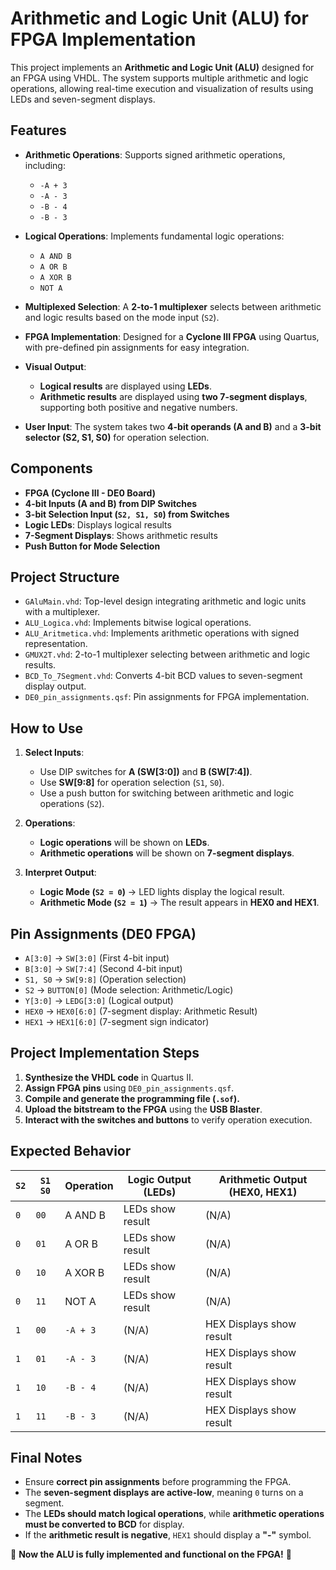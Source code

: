 # Arithmetic and Logic Unit (ALU) for FPGA Implementation

This project implements an **Arithmetic and Logic Unit (ALU)** designed for an FPGA using VHDL. The system supports multiple arithmetic and logic operations, allowing real-time execution and visualization of results using LEDs and seven-segment displays.

## Features

- **Arithmetic Operations**: Supports signed arithmetic operations, including:  
  - `-A + 3`  
  - `-A - 3`  
  - `-B - 4`  
  - `-B - 3`  

- **Logical Operations**: Implements fundamental logic operations:  
  - `A AND B`  
  - `A OR B`  
  - `A XOR B`  
  - `NOT A`  

- **Multiplexed Selection**: A **2-to-1 multiplexer** selects between arithmetic and logic results based on the mode input (`S2`).  
- **FPGA Implementation**: Designed for a **Cyclone III FPGA** using Quartus, with pre-defined pin assignments for easy integration.  
- **Visual Output**:  
  - **Logical results** are displayed using **LEDs**.  
  - **Arithmetic results** are displayed using **two 7-segment displays**, supporting both positive and negative numbers.  
- **User Input**: The system takes two **4-bit operands (A and B)** and a **3-bit selector (S2, S1, S0)** for operation selection.  

## Components  

- **FPGA (Cyclone III - DE0 Board)**  
- **4-bit Inputs (A and B) from DIP Switches**  
- **3-bit Selection Input (`S2, S1, S0`) from Switches**  
- **Logic LEDs**: Displays logical results  
- **7-Segment Displays**: Shows arithmetic results  
- **Push Button for Mode Selection**  

## Project Structure  

- `GAluMain.vhd`: Top-level design integrating arithmetic and logic units with a multiplexer.  
- `ALU_Logica.vhd`: Implements bitwise logical operations.  
- `ALU_Aritmetica.vhd`: Implements arithmetic operations with signed representation.  
- `GMUX2T.vhd`: 2-to-1 multiplexer selecting between arithmetic and logic results.  
- `BCD_To_7Segment.vhd`: Converts 4-bit BCD values to seven-segment display output.  
- `DE0_pin_assignments.qsf`: Pin assignments for FPGA implementation.  

## How to Use  

1. **Select Inputs**:  
   - Use DIP switches for **A (SW[3:0])** and **B (SW[7:4])**.  
   - Use **SW[9:8]** for operation selection (`S1`, `S0`).  
   - Use a push button for switching between arithmetic and logic operations (`S2`).  

2. **Operations**:  
   - **Logic operations** will be shown on **LEDs**.  
   - **Arithmetic operations** will be shown on **7-segment displays**.  

3. **Interpret Output**:  
   - **Logic Mode (`S2 = 0`)** → LED lights display the logical result.  
   - **Arithmetic Mode (`S2 = 1`)** → The result appears in **HEX0 and HEX1**.  

## Pin Assignments (DE0 FPGA)  

- `A[3:0]` → `SW[3:0]` (First 4-bit input)  
- `B[3:0]` → `SW[7:4]` (Second 4-bit input)  
- `S1, S0` → `SW[9:8]` (Operation selection)  
- `S2` → `BUTTON[0]` (Mode selection: Arithmetic/Logic)  
- `Y[3:0]` → `LEDG[3:0]` (Logical output)  
- `HEX0` → `HEX0[6:0]` (7-segment display: Arithmetic Result)  
- `HEX1` → `HEX1[6:0]` (7-segment sign indicator)  

## Project Implementation Steps  

1. **Synthesize the VHDL code** in Quartus II.  
2. **Assign FPGA pins** using `DE0_pin_assignments.qsf`.  
3. **Compile and generate the programming file (`.sof`).**  
4. **Upload the bitstream to the FPGA** using the **USB Blaster**.  
5. **Interact with the switches and buttons** to verify operation execution.  

## Expected Behavior  

| `S2` | `S1 S0` | Operation | Logic Output (LEDs) | Arithmetic Output (HEX0, HEX1) |
|------|--------|------------|------------------|------------------|
| `0`  | `00`   | A AND B | LEDs show result | (N/A) |
| `0`  | `01`   | A OR B | LEDs show result | (N/A) |
| `0`  | `10`   | A XOR B | LEDs show result | (N/A) |
| `0`  | `11`   | NOT A | LEDs show result | (N/A) |
| `1`  | `00`   | `-A + 3` | (N/A) | HEX Displays show result |
| `1`  | `01`   | `-A - 3` | (N/A) | HEX Displays show result |
| `1`  | `10`   | `-B - 4` | (N/A) | HEX Displays show result |
| `1`  | `11`   | `-B - 3` | (N/A) | HEX Displays show result |

## Final Notes  

- Ensure **correct pin assignments** before programming the FPGA.  
- The **seven-segment displays are active-low**, meaning `0` turns on a segment.  
- The **LEDs should match logical operations**, while **arithmetic operations must be converted to BCD** for display.  
- If the **arithmetic result is negative**, `HEX1` should display a **"-"** symbol.  

🚀 **Now the ALU is fully implemented and functional on the FPGA!** 🚀
